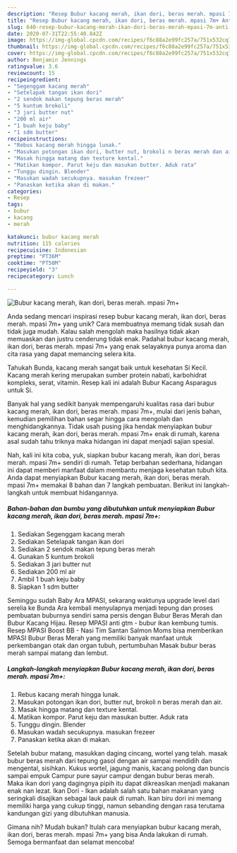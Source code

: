 ```yaml
---
description: "Resep Bubur kacang merah, ikan dori, beras merah. mpasi 7m+ Anti Gagal"
title: "Resep Bubur kacang merah, ikan dori, beras merah. mpasi 7m+ Anti Gagal"
slug: 640-resep-bubur-kacang-merah-ikan-dori-beras-merah-mpasi-7m-anti-gagal
date: 2020-07-31T22:55:40.842Z
image: https://img-global.cpcdn.com/recipes/f6c88a2e99fc257a/751x532cq70/bubur-kacang-merah-ikan-dori-beras-merah-mpasi-7m-foto-resep-utama.jpg
thumbnail: https://img-global.cpcdn.com/recipes/f6c88a2e99fc257a/751x532cq70/bubur-kacang-merah-ikan-dori-beras-merah-mpasi-7m-foto-resep-utama.jpg
cover: https://img-global.cpcdn.com/recipes/f6c88a2e99fc257a/751x532cq70/bubur-kacang-merah-ikan-dori-beras-merah-mpasi-7m-foto-resep-utama.jpg
author: Benjamin Jennings
ratingvalue: 3.6
reviewcount: 15
recipeingredient:
- "Segenggam kacang merah"
- "Setelapak tangan ikan dori"
- "2 sendok makan tepung beras merah"
- "5 kuntum brokoli"
- "3 jari butter nut"
- "200 ml air"
- "1 buah keju baby"
- "1 sdm butter"
recipeinstructions:
- "Rebus kacang merah hingga lunak."
- "Masukan potongan ikan dori, butter nut, brokoli n beras merah dan air."
- "Masak hingga matang dan texture kental."
- "Matikan kompor. Parut keju dan masukan butter. Aduk rata"
- "Tunggu dingin. Blender"
- "Masukan wadah secukupnya. masukan frezeer"
- "Panaskan ketika akan di makan."
categories:
- Resep
tags:
- bubur
- kacang
- merah

katakunci: bubur kacang merah 
nutrition: 115 calories
recipecuisine: Indonesian
preptime: "PT36M"
cooktime: "PT50M"
recipeyield: "3"
recipecategory: Lunch

---
```



![Bubur kacang merah, ikan dori, beras merah. mpasi 7m+](https://img-global.cpcdn.com/recipes/f6c88a2e99fc257a/751x532cq70/bubur-kacang-merah-ikan-dori-beras-merah-mpasi-7m-foto-resep-utama.jpg)

Anda sedang mencari inspirasi resep bubur kacang merah, ikan dori, beras merah. mpasi 7m+ yang unik? Cara membuatnya memang tidak susah dan tidak juga mudah. Kalau salah mengolah maka hasilnya tidak akan memuaskan dan justru cenderung tidak enak. Padahal bubur kacang merah, ikan dori, beras merah. mpasi 7m+ yang enak selayaknya punya aroma dan cita rasa yang dapat memancing selera kita.

Tahukah Bunda, kacang merah sangat baik untuk kesehatan Si Kecil. Kacang merah kering merupakan sumber protein nabati, karbohidrat kompleks, serat, vitamin. Resep kali ini adalah Bubur Kacang Asparagus untuk Si.

Banyak hal yang sedikit banyak mempengaruhi kualitas rasa dari bubur kacang merah, ikan dori, beras merah. mpasi 7m+, mulai dari jenis bahan, kemudian pemilihan bahan segar hingga cara mengolah dan menghidangkannya. Tidak usah pusing jika hendak menyiapkan bubur kacang merah, ikan dori, beras merah. mpasi 7m+ enak di rumah, karena asal sudah tahu triknya maka hidangan ini dapat menjadi sajian spesial.


Nah, kali ini kita coba, yuk, siapkan bubur kacang merah, ikan dori, beras merah. mpasi 7m+ sendiri di rumah. Tetap berbahan sederhana, hidangan ini dapat memberi manfaat dalam membantu menjaga kesehatan tubuh kita. Anda dapat menyiapkan Bubur kacang merah, ikan dori, beras merah. mpasi 7m+ memakai 8 bahan dan 7 langkah pembuatan. Berikut ini langkah-langkah untuk membuat hidangannya.

<!--inarticleads1-->

##### Bahan-bahan dan bumbu yang dibutuhkan untuk menyiapkan Bubur kacang merah, ikan dori, beras merah. mpasi 7m+:

1. Sediakan Segenggam kacang merah
1. Sediakan Setelapak tangan ikan dori
1. Sediakan 2 sendok makan tepung beras merah
1. Gunakan 5 kuntum brokoli
1. Sediakan 3 jari butter nut
1. Sediakan 200 ml air
1. Ambil 1 buah keju baby
1. Siapkan 1 sdm butter


Seminggu sudah Baby Ara MPASI, sekarang waktunya upgrade level dari serelia ke Bunda Ara kembali menyulapnya menjadi tepung dan proses pembuatan buburnya sendiri sama persis dengan Bubur Beras Merah dan Bubur Kacang Hijau. Resep MPASI anti gtm - bubur ikan kembung tumis. Resep MPASI Boost BB - Nasi Tim Santan Salmon Moms bisa memberikan MPASI Bubur Beras Merah yang memiliki banyak manfaat untuk perkembangan otak dan organ tubuh, pertumbuhan Masak bubur beras merah sampai matang dan lembut. 

<!--inarticleads2-->

##### Langkah-langkah menyiapkan Bubur kacang merah, ikan dori, beras merah. mpasi 7m+:

1. Rebus kacang merah hingga lunak.
1. Masukan potongan ikan dori, butter nut, brokoli n beras merah dan air.
1. Masak hingga matang dan texture kental.
1. Matikan kompor. Parut keju dan masukan butter. Aduk rata
1. Tunggu dingin. Blender
1. Masukan wadah secukupnya. masukan frezeer
1. Panaskan ketika akan di makan.


Setelah bubur matang, masukkan daging cincang, wortel yang telah. masak bubur beras merah dari tepung gasol dengan air sampai mendidih dan mengental, sisihkan. Kukus wortel, jagung manis, kacang polong dan buncis sampai empuk Campur pure sayur campur dengan bubur beras merah. Maka ikan dori yang dagingnya pipih itu dapat dikreasikan menjadi makanan enak nan lezat. Ikan Dori - Ikan adalah salah satu bahan makanan yang seringkali disajikan sebagai lauk pauk di rumah. Ikan biru dori ini memang memiliki harga yang cukup tinggi, namun sebanding dengan rasa terutama kandungan gizi yang dibutuhkan manusia. 

Gimana nih? Mudah bukan? Itulah cara menyiapkan bubur kacang merah, ikan dori, beras merah. mpasi 7m+ yang bisa Anda lakukan di rumah. Semoga bermanfaat dan selamat mencoba!

